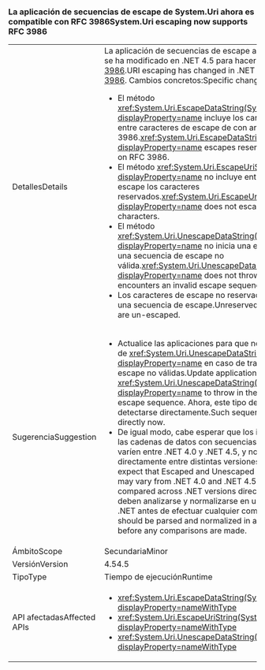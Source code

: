 ### <a name="systemuri-escaping-now-supports-rfc-3986"></a><span data-ttu-id="d22d5-101">La aplicación de secuencias de escape de System.Uri ahora es compatible con RFC 3986</span><span class="sxs-lookup"><span data-stu-id="d22d5-101">System.Uri escaping now supports RFC 3986</span></span>

|   |   |
|---|---|
|<span data-ttu-id="d22d5-102">Detalles</span><span class="sxs-lookup"><span data-stu-id="d22d5-102">Details</span></span>|<span data-ttu-id="d22d5-103">La aplicación de secuencias de escape a los identificadores URI se ha modificado en .NET 4.5 para hacerlo compatible con [RFC 3986](http://tools.ietf.org/html/rfc3986).</span><span class="sxs-lookup"><span data-stu-id="d22d5-103">URI escaping has changed in .NET 4.5 to support [RFC 3986](http://tools.ietf.org/html/rfc3986).</span></span> <span data-ttu-id="d22d5-104">Cambios concretos:</span><span class="sxs-lookup"><span data-stu-id="d22d5-104">Specific changes include:</span></span><ul><li><span data-ttu-id="d22d5-105">El método <xref:System.Uri.EscapeDataString(System.String)?displayProperty=name> incluye los caracteres reservados entre caracteres de escape de con arreglo a RFC 3986.</span><span class="sxs-lookup"><span data-stu-id="d22d5-105"><xref:System.Uri.EscapeDataString(System.String)?displayProperty=name> escapes reserved characters based on RFC 3986.</span></span></li><li><span data-ttu-id="d22d5-106">El método <xref:System.Uri.EscapeUriString(System.String)?displayProperty=name> no incluye entre caracteres de escape los caracteres reservados.</span><span class="sxs-lookup"><span data-stu-id="d22d5-106"><xref:System.Uri.EscapeUriString(System.String)?displayProperty=name> does not escape reserved characters.</span></span></li><li><span data-ttu-id="d22d5-107">El método <xref:System.Uri.UnescapeDataString(System.String)?displayProperty=name> no inicia una excepción si encuentra una secuencia de escape no válida.</span><span class="sxs-lookup"><span data-stu-id="d22d5-107"><xref:System.Uri.UnescapeDataString(System.String)?displayProperty=name> does not throw an exception if it encounters an invalid escape sequence.</span></span></li><li><span data-ttu-id="d22d5-108">Los caracteres de escape no reservados no se incluyen en una secuencia de escape.</span><span class="sxs-lookup"><span data-stu-id="d22d5-108">Unreserved escaped characters are un-escaped.</span></span></li></ul>|
|<span data-ttu-id="d22d5-109">Sugerencia</span><span class="sxs-lookup"><span data-stu-id="d22d5-109">Suggestion</span></span>|<ul><li><span data-ttu-id="d22d5-110">Actualice las aplicaciones para que no se basen en el inicio de <xref:System.Uri.UnescapeDataString(System.String)?displayProperty=name> en caso de tratarse de secuencias de escape no válidas.</span><span class="sxs-lookup"><span data-stu-id="d22d5-110">Update applications to not rely on <xref:System.Uri.UnescapeDataString(System.String)?displayProperty=name> to throw in the case of an invalid escape sequence.</span></span> <span data-ttu-id="d22d5-111">Ahora, este tipo de secuencias deben detectarse directamente.</span><span class="sxs-lookup"><span data-stu-id="d22d5-111">Such sequences must be detected directly now.</span></span></li><li><span data-ttu-id="d22d5-112">De igual modo, cabe esperar que los identificadores URI y las cadenas de datos con secuencias de escape y sin ellas varíen entre .NET 4.0 y .NET 4.5, y no deben compararse directamente entre distintas versiones de .NET.</span><span class="sxs-lookup"><span data-stu-id="d22d5-112">Similarly, expect that Escaped and Unescaped URI and Data strings may vary from .NET 4.0 and .NET 4.5 and should not be compared across .NET versions directly.</span></span> <span data-ttu-id="d22d5-113">En lugar de ello, deben analizarse y normalizarse en una única versión de .NET antes de efectuar cualquier comparación.</span><span class="sxs-lookup"><span data-stu-id="d22d5-113">Instead, they should be parsed and normalized in a single .NET version before any comparisons are made.</span></span></li></ul>|
|<span data-ttu-id="d22d5-114">Ámbito</span><span class="sxs-lookup"><span data-stu-id="d22d5-114">Scope</span></span>|<span data-ttu-id="d22d5-115">Secundaria</span><span class="sxs-lookup"><span data-stu-id="d22d5-115">Minor</span></span>|
|<span data-ttu-id="d22d5-116">Versión</span><span class="sxs-lookup"><span data-stu-id="d22d5-116">Version</span></span>|<span data-ttu-id="d22d5-117">4.5</span><span class="sxs-lookup"><span data-stu-id="d22d5-117">4.5</span></span>|
|<span data-ttu-id="d22d5-118">Tipo</span><span class="sxs-lookup"><span data-stu-id="d22d5-118">Type</span></span>|<span data-ttu-id="d22d5-119">Tiempo de ejecución</span><span class="sxs-lookup"><span data-stu-id="d22d5-119">Runtime</span></span>|
|<span data-ttu-id="d22d5-120">API afectadas</span><span class="sxs-lookup"><span data-stu-id="d22d5-120">Affected APIs</span></span>|<ul><li><xref:System.Uri.EscapeDataString(System.String)?displayProperty=nameWithType></li><li><xref:System.Uri.EscapeUriString(System.String)?displayProperty=nameWithType></li><li><xref:System.Uri.UnescapeDataString(System.String)?displayProperty=nameWithType></li></ul>|

